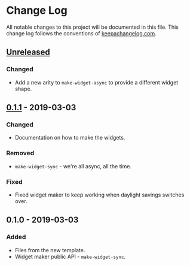 # Change Log
All notable changes to this project will be documented in this file. This change log follows the conventions of [keepachangelog.com](http://keepachangelog.com/).

## [Unreleased]
### Changed
- Add a new arity to `make-widget-async` to provide a different widget shape.

## [0.1.1] - 2019-03-03
### Changed
- Documentation on how to make the widgets.

### Removed
- `make-widget-sync` - we're all async, all the time.

### Fixed
- Fixed widget maker to keep working when daylight savings switches over.

## 0.1.0 - 2019-03-03
### Added
- Files from the new template.
- Widget maker public API - `make-widget-sync`.

[Unreleased]: https://github.com/your-name/midje/compare/0.1.1...HEAD
[0.1.1]: https://github.com/your-name/midje/compare/0.1.0...0.1.1
